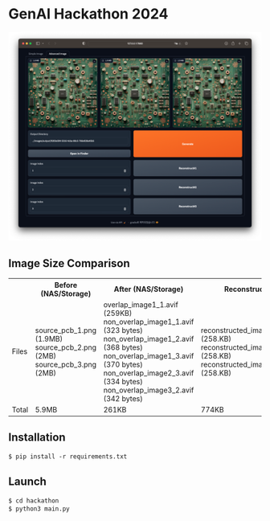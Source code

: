 # GenAI Hackathon 2024

![](/images/screenshot.png)

## Image Size Comparison

<table>
    <tr>
        <th></th>
        <th>Before (NAS/Storage)</th>
        <th>After (NAS/Storage)</th>
        <th>Reconstruct</th>
    </tr>
    <tr>
        <td>Files</td>
        <td>
            source_pcb_1.png (1.9MB)<br>
            source_pcb_2.png (2MB)<br>
            source_pcb_3.png (2MB)
        </td>
        <td>
            overlap_image1_1.avif (259KB)<br>
            non_overlap_image1_1.avif (323 bytes)<br>
            non_overlap_image1_2.avif (368 bytes)<br>
            non_overlap_image1_3.avif (370 bytes)<br>
            non_overlap_image2_3.avif (334 bytes)<br>
            non_overlap_image3_2.avif (342 bytes)
        </td>
        <td>
            reconstructed_image1.avif (258.KB)<br>
            reconstructed_image2.avif (258.KB)<br>
            reconstructed_image3.avif (258.KB)
        </td>
    </tr>
    <tr>
        <td>Total</td>
        <td>5.9MB</td>
        <td>261KB</td>
        <td>774KB</td>
    </tr>
</table>

## Installation

```shell
$ pip install -r requirements.txt
```

## Launch

```shell
$ cd hackathon
$ python3 main.py
```